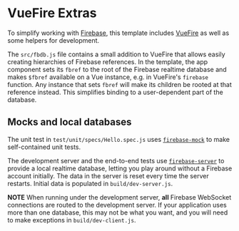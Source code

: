 # VueFire Extras

To simplify working with [Firebase](https://firebase.google.com/),
this template includes [VueFire](https://github.com/vuejs/vuefire) as
well as some helpers for development.

The `src/fbdb.js` file contains a small addition to VueFire that
allows easily creating hierarchies of Firebase references. In the
template, the app component sets its `fbref` to the root of the
Firebase realtime database and makes `$fbref` available on a Vue
instance, e.g. in VueFire's `firebase` function. Any instance that
sets `fbref` will make its children be rooted at that reference
instead. This simplifies binding to a user-dependent part of the
database.

## Mocks and local databases

The unit test in `test/unit/specs/Hello.spec.js` uses
[`firebase-mock`](https://github.com/soumak77/firebase-mock) to make
self-contained unit tests.

The development server and the end-to-end tests use
[`firebase-server`](https://github.com/urish/firebase-server) to
provide a local realtime database, letting you play around without a
Firebase account initially. The data in the server is reset every time
the server restarts. Initial data is populated in
`build/dev-server.js`.

**NOTE** When running under the development server, **all** Firebase
WebSocket connections are routed to the development server. If your
application uses more than one database, this may not be what you
want, and you will need to make exceptions in `build/dev-client.js`.
